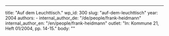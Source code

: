 ---
  title: "Auf dem Leuchttisch."
  wp_id: 300
  slug: "auf-dem-leuchttisch"
  year: 2004
  authors: 
    - 
      internal_author_de: "/de/people/frank-heidmann"
      internal_author_en: "/en/people/frank-heidmann"
  outlet: "In: Kommune 21, Heft 01/2004, pp. 14-15."
  body: ""
